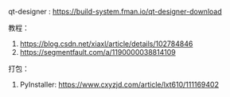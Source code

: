 qt-designer : https://build-system.fman.io/qt-designer-download

教程：

1. https://blog.csdn.net/xiaxl/article/details/102784846
2. https://segmentfault.com/a/1190000038814109



打包：

1. PyInstaller: https://www.cxyzjd.com/article/lxt610/111169402